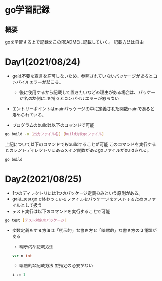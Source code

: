 # go学習記録

## 概要

goを学習する上で記録をこのREADMEに記載していく。
記載方法は自由

# Day1(2021/08/24)
* goは不要な宣言を許可しないため、参照されていないパッケージがあるとコンパイルエラーが起こる。
  * 後に使用するから記載して置きたいなどの理由がある場合は、パッケージ名の左側に_を補うとコンパイルエラーが怒らない

* エントリーポイントはmainパッケージの中に定義された関数mainであると定められている。
* プログラムのbuildは以下のコマンドで可能
```sh
go build -o [出力ファイル名] [build対象goファイル]
```

上記について以下のコマンドでもbuildすることが可能
このコマンドを実行するとカレントディレクトリにあるメイン関数があるgoファイルがbuildされる。

```sh
go build
```

# Day2(2021/08/25)
* 1つのディレクトリには1つのパッケージ定義のみという原則がある。
* goは_test.goで終わっているファイルをパッケージをテストするためのファイルとして扱う
* テスト実行は以下のコマンドを実行することで可能
```sh
go test [テスト対象のパッケージ]
```

* 変数定義をする方法は「明示的」な書き方と「暗黙的」な書き方の２種類がある
  * 明示的な記載方法
  ```go
  var n int
  ```

  * 暗黙的な記載方法
  型指定の必要がない
  ```go
  i := 1
  ```
